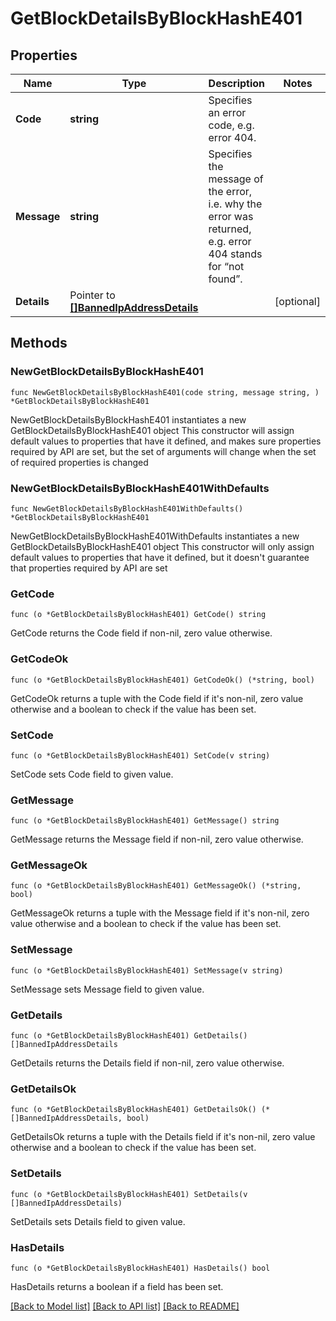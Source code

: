 # GetBlockDetailsByBlockHashE401

## Properties

Name | Type | Description | Notes
------------ | ------------- | ------------- | -------------
**Code** | **string** | Specifies an error code, e.g. error 404. | 
**Message** | **string** | Specifies the message of the error, i.e. why the error was returned, e.g. error 404 stands for “not found”. | 
**Details** | Pointer to [**[]BannedIpAddressDetails**](BannedIpAddressDetails.md) |  | [optional] 

## Methods

### NewGetBlockDetailsByBlockHashE401

`func NewGetBlockDetailsByBlockHashE401(code string, message string, ) *GetBlockDetailsByBlockHashE401`

NewGetBlockDetailsByBlockHashE401 instantiates a new GetBlockDetailsByBlockHashE401 object
This constructor will assign default values to properties that have it defined,
and makes sure properties required by API are set, but the set of arguments
will change when the set of required properties is changed

### NewGetBlockDetailsByBlockHashE401WithDefaults

`func NewGetBlockDetailsByBlockHashE401WithDefaults() *GetBlockDetailsByBlockHashE401`

NewGetBlockDetailsByBlockHashE401WithDefaults instantiates a new GetBlockDetailsByBlockHashE401 object
This constructor will only assign default values to properties that have it defined,
but it doesn't guarantee that properties required by API are set

### GetCode

`func (o *GetBlockDetailsByBlockHashE401) GetCode() string`

GetCode returns the Code field if non-nil, zero value otherwise.

### GetCodeOk

`func (o *GetBlockDetailsByBlockHashE401) GetCodeOk() (*string, bool)`

GetCodeOk returns a tuple with the Code field if it's non-nil, zero value otherwise
and a boolean to check if the value has been set.

### SetCode

`func (o *GetBlockDetailsByBlockHashE401) SetCode(v string)`

SetCode sets Code field to given value.


### GetMessage

`func (o *GetBlockDetailsByBlockHashE401) GetMessage() string`

GetMessage returns the Message field if non-nil, zero value otherwise.

### GetMessageOk

`func (o *GetBlockDetailsByBlockHashE401) GetMessageOk() (*string, bool)`

GetMessageOk returns a tuple with the Message field if it's non-nil, zero value otherwise
and a boolean to check if the value has been set.

### SetMessage

`func (o *GetBlockDetailsByBlockHashE401) SetMessage(v string)`

SetMessage sets Message field to given value.


### GetDetails

`func (o *GetBlockDetailsByBlockHashE401) GetDetails() []BannedIpAddressDetails`

GetDetails returns the Details field if non-nil, zero value otherwise.

### GetDetailsOk

`func (o *GetBlockDetailsByBlockHashE401) GetDetailsOk() (*[]BannedIpAddressDetails, bool)`

GetDetailsOk returns a tuple with the Details field if it's non-nil, zero value otherwise
and a boolean to check if the value has been set.

### SetDetails

`func (o *GetBlockDetailsByBlockHashE401) SetDetails(v []BannedIpAddressDetails)`

SetDetails sets Details field to given value.

### HasDetails

`func (o *GetBlockDetailsByBlockHashE401) HasDetails() bool`

HasDetails returns a boolean if a field has been set.


[[Back to Model list]](../README.md#documentation-for-models) [[Back to API list]](../README.md#documentation-for-api-endpoints) [[Back to README]](../README.md)


